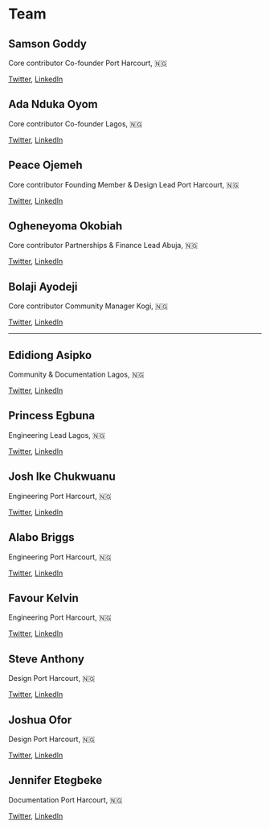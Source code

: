 # Team

## Samson Goddy

Core contributor
Co-founder
Port Harcourt, 🇳🇬

[Twitter](https://twitter.com/Samson_Goddy), [LinkedIn](https://www.linkedin.com/in/samsongoddy)

## Ada Nduka Oyom

Core contributor
Co-founder
Lagos, 🇳🇬

[Twitter](https://twitter.com/Kolokodess), [LinkedIn](https://www.linkedin.com/in/ada-nduka-oyom)

## Peace Ojemeh

Core contributor 
Founding Member & Design Lead
Port Harcourt, 🇳🇬

[Twitter](https://twitter.com/Peace_Ojemeh), [LinkedIn](https://www.linkedin.com/in/peace-ojemeh-0b5bb2151)

## Ogheneyoma Okobiah

Core contributor
Partnerships & Finance Lead
Abuja, 🇳🇬

[Twitter](https://twitter.com/yomdroid), [LinkedIn](https://www.linkedin.com/in/ogheneyoma-okobiah)

## Bolaji Ayodeji

Core contributor
Community Manager
Kogi, 🇳🇬

[Twitter](https://twitter.com/iambolajiayo), [LinkedIn](https://www.linkedin.com/in/iambolajiayo)

---

## Edidiong Asipko

Community & Documentation
Lagos, 🇳🇬

[Twitter](https://twitter.com/Didicodes), [LinkedIn](https://www.linkedin.com/in/edidiong-asikpo-2b792a147)

## Princess Egbuna

Engineering Lead
Lagos, 🇳🇬

[Twitter](https://twitter.com/PrincesOluebube), [LinkedIn](https://www.linkedin.com/in/egbunaoluebubeprincess)

## Josh Ike Chukwuanu

Engineering
Port Harcourt, 🇳🇬

[Twitter](https://twitter.com/IkeChukwuanu), [LinkedIn](https://www.linkedin.com/in/chukwuanu)

## Alabo Briggs

Engineering
Port Harcourt, 🇳🇬

[Twitter](https://twitter.com/alabobriggs_), [LinkedIn](https://www.linkedin.com/in/alabo-briggs-31744a161)

## Favour Kelvin

Engineering
Port Harcourt, 🇳🇬

[Twitter](https://twitter.com/Fakela6), [LinkedIn](https://www.linkedin.com/in/favour-kelvin)

## Steve Anthony

Design
Port Harcourt, 🇳🇬

[Twitter](https://twitter.com/steveanthny), [LinkedIn](https://www.linkedin.com/in/stephenokonkwo)

## Joshua Ofor

Design
Port Harcourt, 🇳🇬

[Twitter](https://twitter.com/theman_ofor), [LinkedIn](https://www.linkedin.com/in/ofor)

## Jennifer Etegbeke

Documentation
Port Harcourt, 🇳🇬

[Twitter](https://twitter.com/jen_duix), [LinkedIn](https://www.linkedin.com/in/jennifer-oro-oghene-etegbeke-9b3a4b188)
